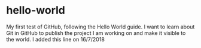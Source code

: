 # hello-world
My first test of GitHub, following the Hello World guide. 
I want to learn about Git in GitHub to publish the project I am working on and make it visible to the world.
I added this line on 16/7/2018
